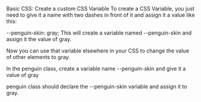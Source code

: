 Basic CSS: Create a custom CSS Variable
To create a CSS Variable, you just need to give it a name with two dashes in front of it and assign it a value like this:

--penguin-skin: gray;
This will create a variable named --penguin-skin and assign it the value of gray.

Now you can use that variable elsewhere in your CSS to change the value of other elements to gray.


In the penguin class, create a variable name --penguin-skin and give it a value of gray

penguin class should declare the --penguin-skin variable and assign it to gray.
